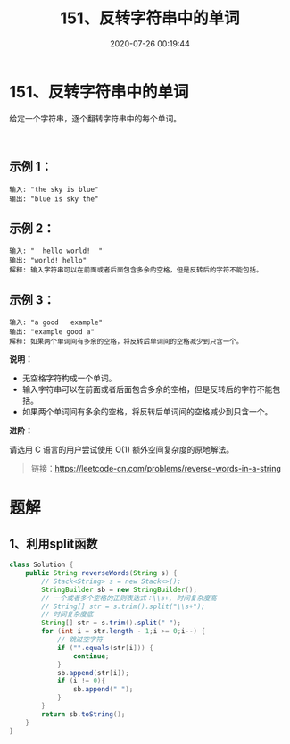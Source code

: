 ﻿---
title: 151、反转字符串中的单词
categories:
- leetcode
tags:
  - null
date: 2020-07-26 00:19:44
---

# 151、反转字符串中的单词
给定一个字符串，逐个翻转字符串中的每个单词。

 

## 示例 1：

```
输入: "the sky is blue"
输出: "blue is sky the"
```
## 示例 2：
```
输入: "  hello world!  "
输出: "world! hello"
解释: 输入字符串可以在前面或者后面包含多余的空格，但是反转后的字符不能包括。
```
## 示例 3：
```
输入: "a good   example"
输出: "example good a"
解释: 如果两个单词间有多余的空格，将反转后单词间的空格减少到只含一个。
```

**说明：**

- 无空格字符构成一个单词。
- 输入字符串可以在前面或者后面包含多余的空格，但是反转后的字符不能包括。
- 如果两个单词间有多余的空格，将反转后单词间的空格减少到只含一个。
 

**进阶：**

请选用 C 语言的用户尝试使用 O(1) 额外空间复杂度的原地解法。


> 链接：https://leetcode-cn.com/problems/reverse-words-in-a-string

# 题解
## 1、利用split函数
```Java
class Solution {
    public String reverseWords(String s) {
        // Stack<String> s = new Stack<>();
        StringBuilder sb = new StringBuilder();
        // 一个或者多个空格的正则表达式：\\s+, 时间复杂度高
        // String[] str = s.trim().split("\\s+");
        // 时间复杂度底
        String[] str = s.trim().split(" ");
        for (int i = str.length - 1;i >= 0;i--) {
            // 跳过空字符
            if ("".equals(str[i])) {
                continue;
            }
            sb.append(str[i]);
            if (i != 0){
                sb.append(" ");
            }
        }
        return sb.toString();
    }
}
```